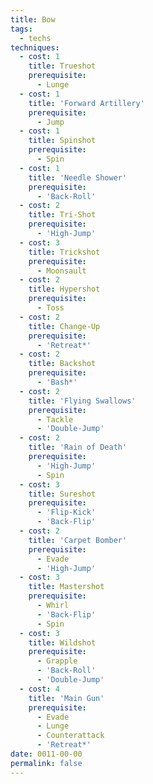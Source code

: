 ```yaml
---
title: Bow
tags:
  - techs
techniques:
  - cost: 1
    title: Trueshot
    prerequisite:
      - Lunge
  - cost: 1
    title: 'Forward Artillery'
    prerequisite:
      - Jump
  - cost: 1
    title: Spinshot
    prerequisite:
      - Spin
  - cost: 1
    title: 'Needle Shower'
    prerequisite:
      - 'Back-Roll'
  - cost: 2
    title: Tri-Shot
    prerequisite:
      - 'High-Jump'
  - cost: 3
    title: Trickshot
    prerequisite:
      - Moonsault
  - cost: 2
    title: Hypershot
    prerequisite:
      - Toss
  - cost: 2
    title: Change-Up
    prerequisite:
      - 'Retreat*'
  - cost: 2
    title: Backshot
    prerequisite:
      - 'Bash*'
  - cost: 2
    title: 'Flying Swallows'
    prerequisite:
      - Tackle
      - 'Double-Jump'
  - cost: 2
    title: 'Rain of Death'
    prerequisite:
      - 'High-Jump'
      - Spin
  - cost: 3
    title: Sureshot
    prerequisite:
      - 'Flip-Kick'
      - 'Back-Flip'
  - cost: 2
    title: 'Carpet Bomber'
    prerequisite:
      - Evade
      - 'High-Jump'
  - cost: 3
    title: Mastershot
    prerequisite:
      - Whirl
      - 'Back-Flip'
      - Spin
  - cost: 3
    title: Wildshot
    prerequisite:
      - Grapple
      - 'Back-Roll'
      - 'Double-Jump'
  - cost: 4
    title: 'Main Gun'
    prerequisite:
      - Evade
      - Lunge
      - Counterattack
      - 'Retreat*'
date: 0011-00-00
permalink: false
---
```

